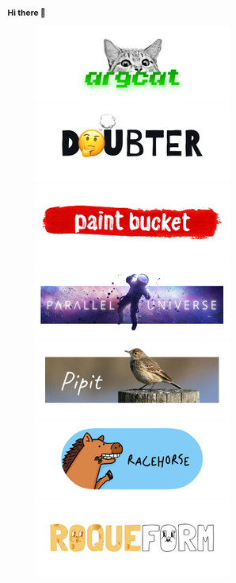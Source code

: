 ### Hi there 👋

<p align="center">
    <a href="https://github.com/smikhalevski/argcat#readme"><img width="394" src="./images/argcat.png" alt="argcat" /></a>
    <a href="https://github.com/smikhalevski/doubter#readme"><picture>
      <source media="(prefers-color-scheme: dark)" srcset="./images/doubter-dark.png" />
      <source media="(prefers-color-scheme: light)" srcset="./images/doubter-light.png" />
      <img width="394" src="./images/doubter-light.png" alt="Doubter" />
    </picture></a>
    <a href="https://github.com/smikhalevski/paint-bucket#readme"><img width="394" src="./images/paint-bucket.png" alt="Paint Bucket" /></a>
    <a href="https://github.com/smikhalevski/parallel-universe#readme"><img width="394" src="./images/parallel-universe.png" alt="parallel-universe" /></a>
    <a href="https://github.com/smikhalevski/pipit#readme"><img width="394" src="./images/pipit.png" alt="Pipit" /></a>
    <a href="https://github.com/smikhalevski/racehorse#readme"><img width="394" src="./images/racehorse.png" alt="Racehorse" /></a>
    <a href="https://github.com/smikhalevski/roqueform#readme"><img width="394" src="./images/roqueform.png" alt="Roqueform" /></a>
</p>
